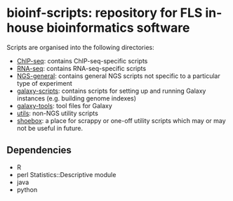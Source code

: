 bioinf-scripts: repository for FLS in-house bioinformatics software
===================================================================

Scripts are organised into the following directories:

* [ChIP-seq](): contains ChIP-seq-specific scripts
* [RNA-seq](): contains RNA-seq-specific scripts
* [NGS-general](): contains general NGS scripts not specific to a
  particular type of experiment
* [galaxy-scripts](): contains scripts for setting up and running
  Galaxy instances (e.g. building genome indexes)
* [galaxy-tools](): tool files for Galaxy
* [utils](): non-NGS utility scripts
* [shoebox](): a place for scrappy or one-off utility scripts which
  may or may not be useful in future.

Dependencies
------------

* R
* perl Statistics::Descriptive module
* java
* python
